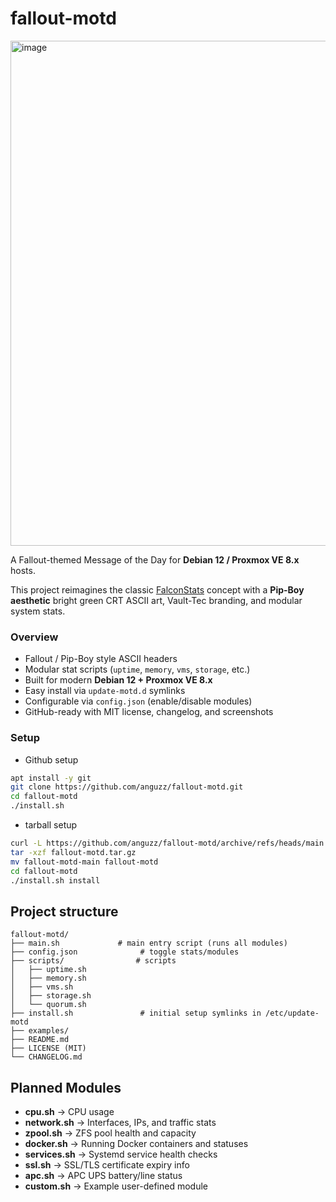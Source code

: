 # fallout-motd

<img width="1455" height="808" alt="image" src="https://github.com/user-attachments/assets/ed14dc01-759a-4eda-857e-d57ec50c02da" />

A Fallout-themed Message of the Day for **Debian 12 / Proxmox VE 8.x** hosts.  

This project reimagines the classic [FalconStats](https://github.com/Heholord/FalconStats) concept with a **Pip-Boy aesthetic** bright green CRT ASCII art, Vault-Tec branding, and modular system stats.


### Overview
- Fallout / Pip-Boy style ASCII headers  
- Modular stat scripts (`uptime`, `memory`, `vms`, `storage`, etc.)  
- Built for modern **Debian 12 + Proxmox VE 8.x**  
- Easy install via `update-motd.d` symlinks  
- Configurable via `config.json` (enable/disable modules)  
- GitHub-ready with MIT license, changelog, and screenshots  

### Setup

- Github setup

```bash
apt install -y git
git clone https://github.com/anguzz/fallout-motd.git
cd fallout-motd
./install.sh 
```
 
 - tarball setup
 
 ```bash
curl -L https://github.com/anguzz/fallout-motd/archive/refs/heads/main.tar.gz -o fallout-motd.tar.gz
tar -xzf fallout-motd.tar.gz
mv fallout-motd-main fallout-motd
cd fallout-motd
./install.sh install
```

## Project structure
```
fallout-motd/
├── main.sh             # main entry script (runs all modules)
├── config.json              # toggle stats/modules
├── scripts/                # scripts
│   ├── uptime.sh
│   ├── memory.sh
│   ├── vms.sh
│   ├── storage.sh
│   └── quorum.sh
├── install.sh               # initial setup symlinks in /etc/update-motd
├── examples/                
├── README.md
├── LICENSE (MIT)
└── CHANGELOG.md
```

##  Planned Modules 
- **cpu.sh** → CPU usage 
- **network.sh** → Interfaces, IPs, and traffic stats  
- **zpool.sh** → ZFS pool health and capacity  
- **docker.sh** → Running Docker containers and statuses  
- **services.sh** → Systemd service health checks  
- **ssl.sh** → SSL/TLS certificate expiry info  
- **apc.sh** → APC UPS battery/line status  
- **custom.sh** → Example user-defined module 
